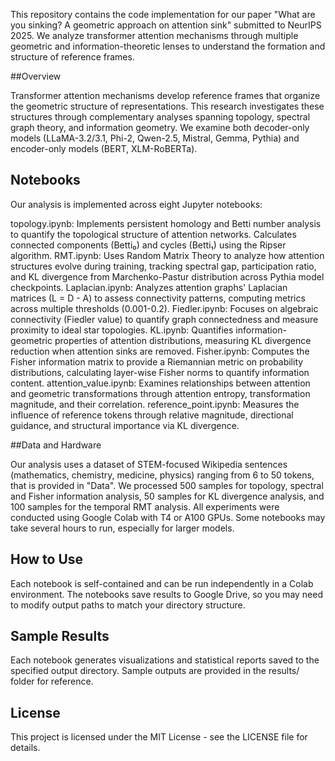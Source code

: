 This repository contains the code implementation for our paper "What are you sinking? A geometric approach on attention sink" submitted to NeurIPS 2025. We analyze transformer attention mechanisms through multiple geometric and information-theoretic lenses to understand the formation and structure of reference frames.
 

##Overview

Transformer attention mechanisms develop reference frames that organize the geometric structure of representations. This research investigates these structures through complementary analyses spanning topology, spectral graph theory, and information geometry. We examine both decoder-only models (LLaMA-3.2/3.1, Phi-2, Qwen-2.5, Mistral, Gemma, Pythia) and encoder-only models (BERT, XLM-RoBERTa).


## Notebooks

Our analysis is implemented across eight Jupyter notebooks:

topology.ipynb: Implements persistent homology and Betti number analysis to quantify the topological structure of attention networks. Calculates connected components (Betti₀) and cycles (Betti₁) using the Ripser algorithm.
RMT.ipynb: Uses Random Matrix Theory to analyze how attention structures evolve during training, tracking spectral gap, participation ratio, and KL divergence from Marchenko-Pastur distribution across Pythia model checkpoints.
Laplacian.ipynb: Analyzes attention graphs' Laplacian matrices (L = D - A) to assess connectivity patterns, computing metrics across multiple thresholds (0.001-0.2).
Fiedler.ipynb: Focuses on algebraic connectivity (Fiedler value) to quantify graph connectedness and measure proximity to ideal star topologies.
KL.ipynb: Quantifies information-geometric properties of attention distributions, measuring KL divergence reduction when attention sinks are removed.
Fisher.ipynb: Computes the Fisher information matrix to provide a Riemannian metric on probability distributions, calculating layer-wise Fisher norms to quantify information content.
attention_value.ipynb: Examines relationships between attention and geometric transformations through attention entropy, transformation magnitude, and their correlation.
reference_point.ipynb: Measures the influence of reference tokens through relative magnitude, directional guidance, and structural importance via KL divergence.


##Data and Hardware

Our analysis uses a dataset of STEM-focused Wikipedia sentences (mathematics, chemistry, medicine, physics) ranging from 6 to 50 tokens, that is provided in "Data". We processed 500 samples for topology, spectral and Fisher information analysis, 50 samples for KL divergence analysis, and 100 samples for the temporal RMT analysis.
All experiments were conducted using Google Colab with T4 or A100 GPUs. Some notebooks may take several hours to run, especially for larger models.


## How to Use

Each notebook is self-contained and can be run independently in a Colab environment. The notebooks save results to Google Drive, so you may need to modify output paths to match your directory structure.


## Sample Results

Each notebook generates visualizations and statistical reports saved to the specified output directory. Sample outputs are provided in the results/ folder for reference.


## License

This project is licensed under the MIT License - see the LICENSE file for details.
